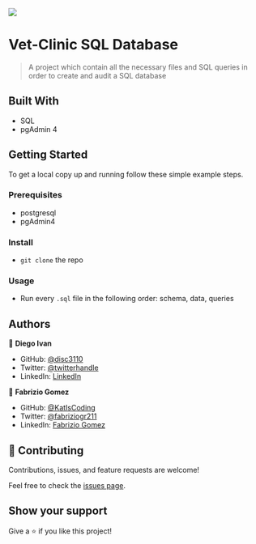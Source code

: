 ![](https://img.shields.io/badge/Microverse-blueviolet)

# Vet-Clinic SQL Database

> A project which contain all the necessary files and SQL queries in order to create and audit a SQL database

## Built With

- SQL 
- pgAdmin 4

## Getting Started

To get a local copy up and running follow these simple example steps.

### Prerequisites
- postgresql
- pgAdmin4

### Install
- `git clone` the repo

### Usage
- Run every `.sql` file in the following order: schema, data, queries

## Authors

👤 **Diego Ivan**

- GitHub: [@disc3110](https://github.com/disc3110)
- Twitter: [@twitterhandle](https://twitter.com/twitterhandle)
- LinkedIn: [LinkedIn](https://linkedin.com/in/linkedinhandle)

👤 **Fabrizio Gomez**

- GitHub: [@KatIsCoding](https://github.com/KatIsCoding)
- Twitter: [@fabriziogr211](https://twitter.com/fabriziogr211)
- LinkedIn: [Fabrizio Gomez](https://www.linkedin.com/in/fabrizio-gr/)

## 🤝 Contributing

Contributions, issues, and feature requests are welcome!

Feel free to check the [issues page](../../issues/).

## Show your support

Give a ⭐️ if you like this project!

